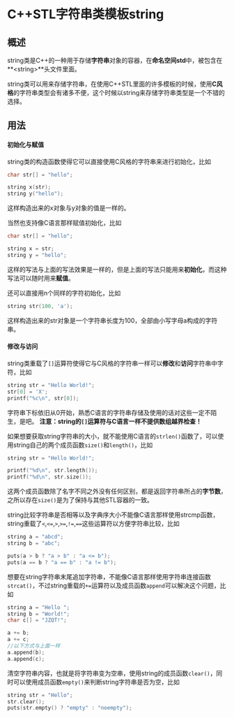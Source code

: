 # C++STL字符串类模板string

## 概述
string类是C++的一种用于存储**字符串**对象的容器，在**命名空间std**中，被包含在**\<string\>**头文件里面。

string类可以用来存储字符串，在使用C++STL里面的许多模板的时候，使用**C风格**的字符串类型会有诸多不便，这个时候以string来存储字符串类型是一个不错的选择。

## 用法

#### 初始化与赋值
string类的构造函数使得它可以直接使用C风格的字符串来进行初始化，比如
```cpp
char str[] = "hello";

string x(str);
string y("hello");
```
这样构造出来的x对象与y对象的值是一样的。

当然也支持像C语言那样赋值初始化，比如
```cpp
char str[] = "hello";

string x = str;
string y = "hello";
```
这样的写法与上面的写法效果是一样的，但是上面的写法只能用来**初始化**，而这种写法可以随时用来**赋值**。

还可以直接用n个同样的字符初始化，比如
```cpp
string str(100, 'a');
```
这样构造出来的str对象是一个字符串长度为100，全部由小写字母a构成的字符串。

#### 修改与访问
string类重载了`[]`运算符使得它与C风格的字符串一样可以**修改**和**访问**字符串中字符，比如
```cpp
string str = "Hello World!";
str[0] = 'X';
printf("%c\n", str[0]);
```
字符串下标依旧从0开始，熟悉C语言的字符串存储及使用的话对这些一定不陌生，是吧。
**注意：string的`[]`运算符与C语言一样不提供数组越界检查！**

如果想要获取string字符串的大小，就不能使用C语言的`strlen()`函数了，可以使用string自己的两个成员函数`size()`和`length()`，比如
```cpp
string str = "Hello World!";

printf("%d\n", str.length());
printf("%d\n", str.size());
```
这两个成员函数除了名字不同之外没有任何区别，都是返回字符串所占的**字节数**，之所以存在`size()`是为了保持与其他STL容器的一致。

string比较字符串是否相等以及字典序大小不能像C语言那样使用strcmp函数，string重载了`<`,`<=`,`>`,`>=`,`!=`,`==`这些运算符以方便字符串比较，比如
```cpp
string a = "abcd";
string b = "abc";

puts(a > b ? "a > b" : "a <= b");
puts(a == b ? "a == b" : "a != b");
```

想要在string字符串末尾追加字符串，不能像C语言那样使用字符串连接函数`strcat()`，不过string重载的`+=`运算符以及成员函数`append`可以解决这个问题，比如
```cpp
string a = "Hello ";
string b = "World!";
char c[] = "JZQT!";

a += b;
a += c;
//以下方式与上面一样
a.append(b);
a.append(c);
```


清空字符串内容，也就是将字符串变为空串，使用string的成员函数`clear()`，同时可以使用成员函数`empty()`来判断string字符串是否为空，比如
```cpp
string str = "Hello";
str.clear();
puts(str.empty() ? "empty" : "noempty");
```

